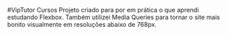 #VipTutor Cursos
Projeto criado para por em prática o que aprendi estudando Flexbox. Também utilizei Media Queries para tornar o site mais bonito visualmente em resoluções abaixo de 768px.